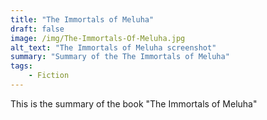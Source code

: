 ```yaml
---
title: "The Immortals of Meluha"
draft: false
image: /img/The-Immortals-Of-Meluha.jpg
alt_text: "The Immortals of Meluha screenshot"
summary: "Summary of the The Immortals of Meluha"
tags:
    - Fiction
---
```

This is the summary of the book "The Immortals of Meluha"
